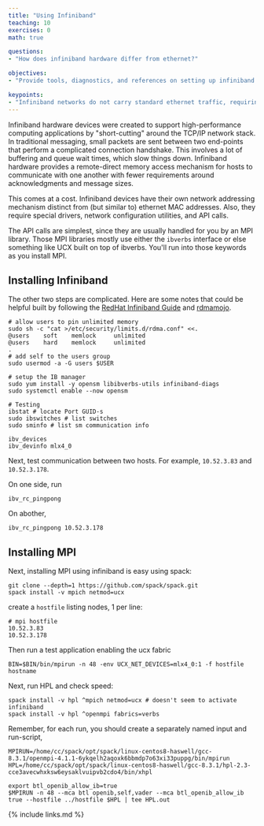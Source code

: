 ```yaml
---
title: "Using Infiniband"
teaching: 10
exercises: 0
math: true

questions:
- "How does infiniband hardware differ from ethernet?"

objectives:
- "Provide tools, diagnostics, and references on setting up infiniband communication."

keypoints:
- "Infiniband networks do not carry standard ethernet traffic, requiring special ."
---
```


Infiniband hardware devices were created to support high-performance
computing applications by "short-cutting" around the TCP/IP network
stack.  In traditional messaging, small packets are sent between
two end-points that perform a complicated connection handshake.
This involves a lot of buffering and queue
wait times, which slow things down.
Infiniband hardware provides a remote-direct memory access
mechanism for hosts to communicate with one another with fewer
requirements around acknowledgments and message sizes.

This comes at a cost.  Infiniband devices have their own
network addressing mechanism distinct from (but similar to)
ethernet MAC addresses.  Also, they require special drivers,
network configuration utilities, and API calls.

The API calls are simplest, since they are
usually handled for you by an MPI library.
Those MPI libraries mostly use either
the `ibverbs` interface or else something like
UCX built on top of ibverbs.  You'll run
into those keywords as you install MPI.


## Installing Infiniband

The other two steps are complicated.
Here are some notes that could be helpful
built by following the [RedHat Infiniband Guide](https://access.redhat.com/documentation/en-us/red_hat_enterprise_linux/8/html/configuring_infiniband_and_rdma_networks)
and [rdmamojo](https://www.rdmamojo.com/2015/01/24/verify-rdma-working/).

```
# allow users to pin unlimited memory
sudo sh -c "cat >/etc/security/limits.d/rdma.conf" <<.
@users    soft    memlock     unlimited
@users    hard    memlock     unlimited
.
# add self to the users group
sudo usermod -a -G users $USER

# setup the IB manager
sudo yum install -y opensm libibverbs-utils infiniband-diags
sudo systemctl enable --now opensm

# Testing
ibstat # locate Port GUID-s
sudo ibswitches # list switches
sudo sminfo # list sm communication info

ibv_devices
ibv_devinfo mlx4_0
```

Next, test communication between two hosts.
For example, `10.52.3.83` and `10.52.3.178`.

On one side, run

    ibv_rc_pingpong

On abother, 

    ibv_rc_pingpong 10.52.3.178


## Installing MPI

Next, installing MPI using infiniband is easy using spack:

    git clone --depth=1 https://github.com/spack/spack.git
    spack install -v mpich netmod=ucx

create a `hostfile` listing nodes, 1 per line:

```
# mpi hostfile
10.52.3.83
10.52.3.178
```

Then run a test application enabling the ucx fabric

    BIN=$BIN/bin/mpirun -n 48 -env UCX_NET_DEVICES=mlx4_0:1 -f hostfile hostname

Next, run HPL and check speed:

    spack install -v hpl ^mpich netmod=ucx # doesn't seem to activate infiniband
    spack install -v hpl ^openmpi fabrics=verbs

Remember, for each run, you should create a separately named input
and run-script,

    MPIRUN=/home/cc/spack/opt/spack/linux-centos8-haswell/gcc-8.3.1/openmpi-4.1.1-6ykqelh2aqoxk6bbmdp7o63xi33puppg/bin/mpirun
    HPL=/home/cc/spack/opt/spack/linux-centos8-haswell/gcc-8.3.1/hpl-2.3-cce3avecwhxksw6eysaklvuipvb2cdo4/bin/xhpl

    export btl_openib_allow_ib=true
    $MPIRUN -n 48 --mca btl openib,self,vader --mca btl_openib_allow_ib true --hostfile ../hostfile $HPL | tee HPL.out

{% include links.md %}

